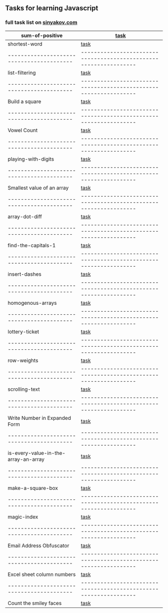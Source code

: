## Tasks for learning Javascript
### full task list on [sinyakov.com](https://sinyakov.com)

|sum-of-positive                          |[task](https://www.codewars.com/kata/sum-of-positive)            |
|-----------------------------------------|-----------------------------------------------------------------|
|shortest-word                            |[task](https://www.codewars.com/kata/shortest-word)              |
|-----------------------------------------|-----------------------------------------------------------------|
|list-filtering                           |[task](https://www.codewars.com/kata/list-filtering)             |
|-----------------------------------------|-----------------------------------------------------------------|
|Build a square                           |[task]()                                                         |
|-----------------------------------------|-----------------------------------------------------------------|
|Vowel Count                              |[task]()                                                         |
|-----------------------------------------|-----------------------------------------------------------------|
|playing-with-digits                      |[task]()                                                         |
|-----------------------------------------|-----------------------------------------------------------------|
|Smallest value of an array               |[task]()                                                         |
|-----------------------------------------|-----------------------------------------------------------------|
|array-dot-diff                           |[task]()                                                         |
|-----------------------------------------|-----------------------------------------------------------------|
|find-the-capitals-1                      |[task]()                                                         |
|-----------------------------------------|-----------------------------------------------------------------|
|insert-dashes                            |[task]()                                                         |
|-----------------------------------------|-----------------------------------------------------------------|
|homogenous-arrays                        |[task]()                                                         |
|-----------------------------------------|-----------------------------------------------------------------|
|lottery-ticket                           |[task]()                                                         |
|-----------------------------------------|-----------------------------------------------------------------|
|row-weights                              |[task]()                                                         |
|-----------------------------------------|-----------------------------------------------------------------|
|scrolling-text                           |[task]()                                                         |
|-----------------------------------------|-----------------------------------------------------------------|
|Write Number in Expanded Form            |[task]()                                                         |
|-----------------------------------------|-----------------------------------------------------------------|
|is-every-value-in-the-array-an-array     |[task]()                                                         |
|-----------------------------------------|-----------------------------------------------------------------|
|make-a-square-box                        |[task]()                                                         |
|-----------------------------------------|-----------------------------------------------------------------|
|magic-index                              |[task]()                                                         |
|-----------------------------------------|-----------------------------------------------------------------|
|Email Address Obfuscator                 |[task]()                                                         |
|-----------------------------------------|-----------------------------------------------------------------|
|Excel sheet column numbers               |[task]()                                                         |
|-----------------------------------------|-----------------------------------------------------------------|
|Count the smiley faces                   |[task]()                                                         |